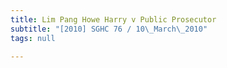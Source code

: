 ```yaml
---
title: Lim Pang Howe Harry v Public Prosecutor
subtitle: "[2010] SGHC 76 / 10\_March\_2010"
tags: null

---
```


